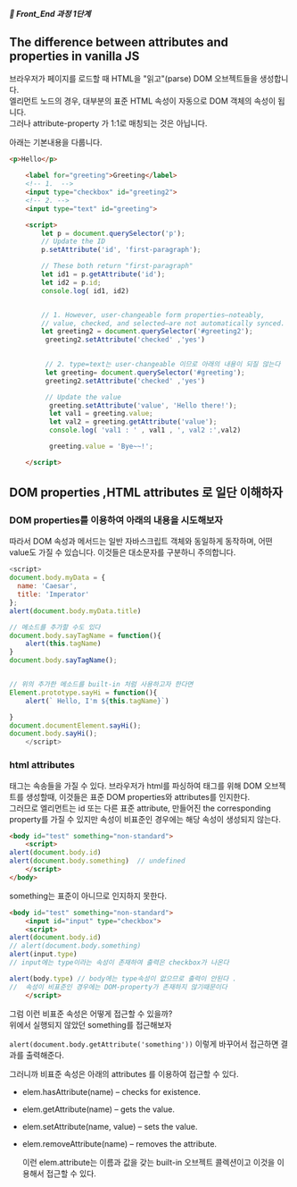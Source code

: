 ##### 🍑  Front_End 과정 1단계 

## The difference between attributes and properties in vanilla JS


브라우저가 페이지를 로드할 때 HTML을 "읽고"(parse) DOM 오브젝트들을 생성합니다.   
엘리먼트 노드의 경우,  대부분의 표준 HTML 속성이 자동으로 DOM 객체의 속성이 됩니다.   
그러나 attribute-property 가 1:1로 매칭되는 것은 아닙니다.  

아래는 기본내용을 다룹니다. 
```html
<p>Hello</p>

    <label for="greeting">Greeting</label>
    <!-- 1.  -->
    <input type="checkbox" id="greeting2">
    <!-- 2. -->
    <input type="text" id="greeting">

    <script>
        let p = document.querySelector('p');
        // Update the ID
        p.setAttribute('id', 'first-paragraph');

        // These both return "first-paragraph"
        let id1 = p.getAttribute('id');
        let id2 = p.id;
        console.log( id1, id2)


        // 1. However, user-changeable form properties—noteably, 
        // value, checked, and selected—are not automatically synced.
        let greeting2 = document.querySelector('#greeting2');
         greeting2.setAttribute('checked' ,'yes')

       
         // 2. type=text는 user-changeable 이므로 아래의 내용이 되질 않는다
         let greeting= document.querySelector('#greeting');
         greeting2.setAttribute('checked' ,'yes')

         // Update the value
          greeting.setAttribute('value', 'Hello there!');
          let val1 = greeting.value;
          let val2 = greeting.getAttribute('value');
          console.log( 'val1 : ' , val1 , ', val2 :',val2)

          greeting.value = 'Bye~~!';

    </script>

```
## DOM properties ,HTML attributes 로 일단 이해하자
### DOM properties를 이용하여 아래의 내용을 시도해보자
따라서 DOM 속성과 메서드는 일반 자바스크립트 객체와 동일하게 동작하며, 어떤 value도 가질 수 있습니다. 이것들은 대소문자를 구분하니 주의합니다.
```js
<script>
document.body.myData = {
  name: 'Caesar',
  title: 'Imperator'
};
alert(document.body.myData.title)

// 메소드를 추가할 수도 있다
document.body.sayTagName = function(){
    alert(this.tagName)
}
document.body.sayTagName();


// 위의 추가한 메소드를 built-in 처럼 사용하고자 한다면
Element.prototype.sayHi = function(){
    alert(` Hello, I'm ${this.tagName}`)

}
document.documentElement.sayHi();
document.body.sayHi();
    </script>

```

### html attributes   

태그는 속송들을 가질 수 있다. 브라우저가 html를 파싱하여 태그를 위해 DOM 오브젝트를 생성할때, 이것들은 표준 DOM properties와 attributes를 인지한다.   
그러므로 엘리먼트는 id 또는 다른 표준 attribute, 만들어진 the corresponding property를 가질 수 있지만 속성이 비표준인 경우에는 해당 속성이 생성되지 않는다.  

```html
<body id="test" something="non-standard">
    <script>
alert(document.body.id)
alert(document.body.something)  // undefined
    </script>
</body>

```
something는 표준이 아니므로 인지하지 못한다. 

```html
<body id="test" something="non-standard">
    <input id="input" type="checkbox">
    <script>
alert(document.body.id)
// alert(document.body.something)
alert(input.type)
// input에는 type이라는 속성이 존재하여 출력은 checkbox가 나온다

alert(body.type) // body에는 type속성이 없으므로 출력이 안된다 .
//  속성이 비표준인 경우에는 DOM-property가 존재하지 않기때문이다
    </script>
```
그럼 이런 비표준 속성은 어떻게 접근할 수 있을까?   
위에서 실행되지 않았던  something를 접근해보자  

``` alert(document.body.getAttribute('something')) ```  이렇게 바꾸어서 접근하면 결과를 출력해준다.    

그러니까 비표준 속성은 아래의 attributes 를 이용하여 접근할 수 있다.
- elem.hasAttribute(name) – checks for existence.
- elem.getAttribute(name) – gets the value.
- elem.setAttribute(name, value) – sets the value.
- elem.removeAttribute(name) – removes the attribute.

  이런 elem.attribute는 이름과 값을 갖는 built-in 오브젝트 콜렉션이고 이것을 이용해서 접근할 수 있다.












